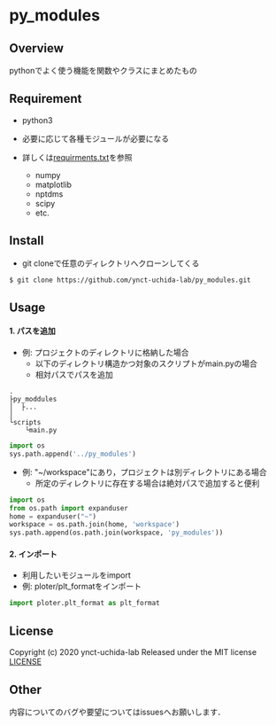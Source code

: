 # py_modules

## Overview

pythonでよく使う機能を関数やクラスにまとめたもの

## Requirement

- python3

- 必要に応じて各種モジュールが必要になる
- 詳しくは[requirments.txt](https://github.com/ynct-uchida-lab/py_modules/blob/master/requirements.txt)を参照
    - numpy
    - matplotlib
    - nptdms
    - scipy
    - etc.

## Install

- git cloneで任意のディレクトリへクローンしてくる
```sh
$ git clone https://github.com/ynct-uchida-lab/py_modules.git
```

## Usage

#### 1. パスを追加

- 例: プロジェクトのディレクトリに格納した場合
    - 以下のディレクトリ構造かつ対象のスクリプトがmain.pyの場合
    - 相対パスでパスを追加

```
.
├py_moddules
│  ├...    
│
└scripts
    └main.py
```

```python
import os
sys.path.append('../py_modules')
```

- 例: "~/workspace"にあり，プロジェクトは別ディレクトリにある場合
    - 所定のディレクトリに存在する場合は絶対パスで追加すると便利

```python
import os
from os.path import expanduser
home = expanduser("~")
workspace = os.path.join(home, 'workspace')
sys.path.append(os.path.join(workspace, 'py_modules'))
```

#### 2. インポート

- 利用したいモジュールをimport
- 例: ploter/plt_formatをインポート

```python
import ploter.plt_format as plt_format
```

## License 

Copyright (c) 2020 ynct-uchida-lab
Released under the MIT license
[LICENSE](https://github.com/ynct-uchida-lab/py_modules/blob/master/LICENSE)

## Other

内容についてのバグや要望についてはissuesへお願いします．

